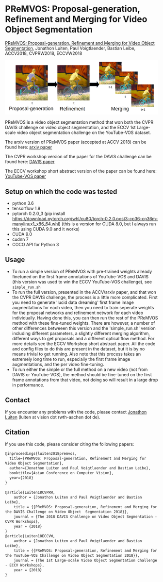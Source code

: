 # PReMVOS: Proposal-generation, Refinement and Merging for Video Object Segmentation

[PReMVOS: Proposal-generation, Refinement and Merging for Video Object Segmentation](https://arxiv.org/abs/1807.09190), Jonathon Luiten, Paul Voigtlaender, Bastian Leibe, ACCV2018, CVPRW2018, ECCVW2018

![TEASER](data/teaser.png)

PReMVOS is a video object segmentation method that won both the CVPR DAVIS challenge on video object segmentation, and the ECCV 1st Large-scale video object segmentation challenge on the YouTube-VOS dataset.

The arxiv version of PReMVOS paper (accepted at ACCV 2018) can be found here:
[arxiv paper](https://arxiv.org/abs/1807.09190)

The CVPR workshop version of the paper for the DAVIS challenge can be found here:
[DAVIS paper](https://www.vision.rwth-aachen.de/media/papers/premvos-2018/DAVIS-Semisupervised-Challenge-1st-Team.pdf)

The ECCV workshop short abstract version of the paper can be found here:
[YouTube-VOS paper](https://www.vision.rwth-aachen.de/media/papers/premvos-20182/Luiten_eccvw18_premvos_extended_abstract.pdf)

## Setup on which the code was tested
- python 3.6
- tensorflow 1.8
- pytorch 0.2.0_3 (pip install https://download.pytorch.org/whl/cu80/torch-0.2.0.post3-cp36-cp36m-manylinux1_x86_64.whl) (this is a version for CUDA 8.0, but I always run this using CUDA 9.0 and it works)
- CUDA 9.0
- cudnn 7
- COCO API for Python 3


## Usage
- To run a simple version of PReMVOS with pre-trained weights already finetuned on the first frame annotations of YouTube-VOS and DAVIS (this version was used to win the ECCV YouTube-VOS challenge), see `simple_run.sh` 
- To run the full version, presented in the ACCV/arxiv paper, and that won the CVPR DAVIS challenge, the process is a little more complicated. First you need to generate 'lucid data dreaming' first frame image augmentations for each video, then you need to train seperate weights for the proposal networks and refinement network for each video individually. Having done this, you can then run the rest of the PReMVOS method with these fine-tuned weights. There are however, a number of other differences betweeen this version and the 'simple_run.sh' version including different parameters, a slightly different merging algorithm, different ways to get proposals and a different optical flow method. For more details see the ECCV Workshop short abstract paper. All the code and config files to do this are present in the dataset, but it is by no means trivial to get running. Also note that this process takes an extremely long time to run, especially the first frame image augmentations, and the per video fine-tuning.
- To run either the simple or the full method on a new video (not from DAVIS or YouTube-VOS), the method should be fine-tuned on the first frame annotations from that video, not doing so will result in a large drop in performance.

## Contact

If you encounter any problems with the code, please contact [Jonathon Luiten](https://www.vision.rwth-aachen.de/person/216/) (luiten at vision dot rwth-aachen dot de).

## Citation
If you use this code, please consider citing the following papers:

```
@inproceedings{luiten2018premvos,
  title={PReMVOS: Proposal-generation, Refinement and Merging for Video Object Segmentation},
  author={Jonathon Luiten and Paul Voigtlaender and Bastian Leibe},
  booktitle={Asian Conference on Computer Vision},
  year={2018}
}

@article{Luiten18CVPRW,
    author = {Jonathon Luiten and Paul Voigtlaender and Bastian Leibe},
    title = {{PReMVOS: Proposal-generation, Refinement and Merging for the DAVIS Challenge on Video Object  Segmentation 2018}},
    journal = {The 2018 DAVIS Challenge on Video Object Segmentation - CVPR Workshops},
    year = {2018}
}
@article{Luiten18ECCVW,
    author = {Jonathon Luiten and Paul Voigtlaender and Bastian Leibe},
    title = {{PReMVOS: Proposal-generation, Refinement and Merging for the YouTube-VOS Challenge on Video Object Segmentation 2018}},
    journal = {The 1st Large-scale Video Object Segmentation Challenge - ECCV Workshops},
    year = {2018}
}
```


